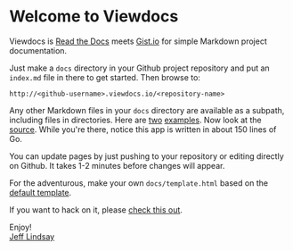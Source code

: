 # Welcome to Viewdocs

Viewdocs is [Read the Docs](https://readthedocs.org/) meets [Gist.io](http://gist.io/) for simple Markdown project documentation.

Just make a `docs` directory in your Github project repository and put an `index.md` file in there to get started. Then browse to:

	http://<github-username>.viewdocs.io/<repository-name>

Any other Markdown files in your `docs` directory are available as a subpath, including files in directories. Here are [two](/viewdocs/example) [examples](/viewdocs/example/subexample). Now look at the [source](http://github.com/progrium/viewdocs). While you're there, notice this app is written in about 150 lines of Go.

You can update pages by just pushing to your repository or editing directly on Github. It takes 1-2 minutes before changes will appear.

For the adventurous, make your own `docs/template.html` based on the [default template](https://github.com/progrium/viewdocs/blob/master/docs/template.html).

If you want to hack on it, please [check this out](/viewdocs/development).

Enjoy!<br />
[Jeff Lindsay](http://twitter.com/progrium)